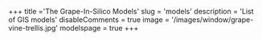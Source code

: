 +++
title ='The Grape-In-Silico Models'
slug = 'models'
description = 'List of GIS models'
disableComments = true
image = '/images/window/grape-vine-trellis.jpg'
modelspage = true
+++

